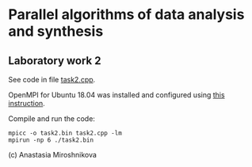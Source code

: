 # Parallel algorithms of data analysis and synthesis
## Laboratory work 2

See code in file [task2.cpp](task2.cpp).

OpenMPI for Ubuntu 18.04 was installed and configured using [this instruction](https://medium.com/@li.nguyen_15905/setting-up-vscode-for-mpi-programming-b6665da6b4ad).

Compile and run the code:
```
mpicc -o task2.bin task2.cpp -lm
mpirun -np 6 ./task2.bin
```

(c) Anastasia Miroshnikova
